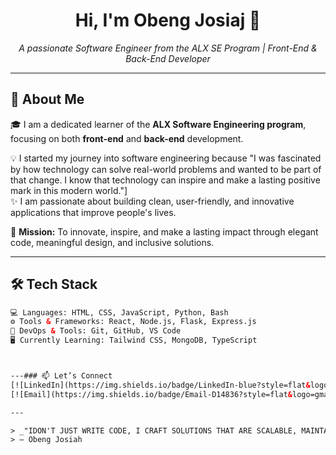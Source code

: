 <!-- Profile README Start -->

<h1 align="center">Hi, I'm Obeng Josiaj 👋</h1>
<p align="center">
  <em>A passionate Software Engineer from the ALX SE Program | Front-End & Back-End Developer</em>
</p>

---

## 🚀 About Me

🎓 I am a dedicated learner of the **ALX Software Engineering program**, focusing on both **front-end** and **back-end** development.

💡 I started my journey into software engineering because "I was fascinated by how technology can solve real-world problems and wanted to be part of that change. I  know that technology can inspire and make a lasting positive mark in this modern world."]  
✨ I am passionate about building clean, user-friendly, and innovative applications that improve people's lives.

🎯 **Mission:** To innovate, inspire, and make a lasting impact through elegant code, meaningful design, and inclusive solutions.

---

## 🛠️ Tech Stack

```html
💻 Languages: HTML, CSS, JavaScript, Python, Bash  
⚙️ Tools & Frameworks: React, Node.js, Flask, Express.js  
🧰 DevOps & Tools: Git, GitHub, VS Code  
🖥️ Currently Learning: Tailwind CSS, MongoDB, TypeScript  



---### 📫 Let’s Connect
[![LinkedIn](https://img.shields.io/badge/LinkedIn-blue?style=flat&logo=linkedin&logoColor=white)](https://www.linkedin.com/in/www.linkedin.com/in/obeng-josiah)
[![Email](https://img.shields.io/badge/Email-D14836?style=flat&logo=gmail&logoColor=white)](mailto:josiahobeng87@email.com)

---

> _"IDON'T JUST WRITE CODE, I CRAFT SOLUTIONS THAT ARE SCALABLE, MAINTAINABLE, AND HUMAN-CENTERED ."_  
> — Obeng Josiah


